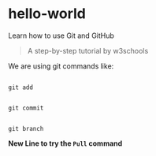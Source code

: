 # hello-world

Learn how to use Git and GitHub

> A step-by-step tutorial by w3schools

We are using git commands like:

```

git add

```

```

git commit

```

```

git branch

```

**New Line to try the `Pull` command**
